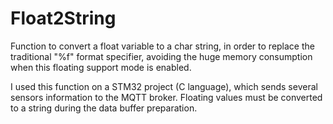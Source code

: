 # Float2String
Function to convert a float variable to a char string, in order to replace the traditional "%f" format specifier, avoiding the huge memory consumption when this floating support mode is enabled.

I used this function on a STM32 project (C language), which sends several sensors information to the MQTT broker. Floating values must be converted to a string during the data buffer preparation.
